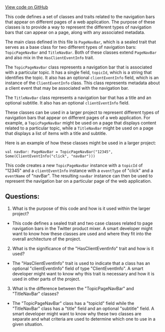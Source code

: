 [View code on GitHub](https://github.com/misbahsy/the-algorithm/product-mixer/core/src/main/scala/com/twitter/product_mixer/core/model/marshalling/response/urp/PageNavBar.scala)

This code defines a set of classes and traits related to the navigation bars that appear on different pages of a web application. The purpose of these classes is to provide a way to represent the different types of navigation bars that can appear on a page, along with any associated metadata.

The main class defined in this file is `PageNavBar`, which is a sealed trait that serves as a base class for two different types of navigation bars: `TopicPageNavBar` and `TitleNavBar`. Both of these classes extend `PageNavBar` and also mix in the `HasClientEventInfo` trait.

The `TopicPageNavBar` class represents a navigation bar that is associated with a particular topic. It has a single field, `topicId`, which is a string that identifies the topic. It also has an optional `clientEventInfo` field, which is an instance of the `ClientEventInfo` class. This class represents metadata about a client event that may be associated with the navigation bar.

The `TitleNavBar` class represents a navigation bar that has a title and an optional subtitle. It also has an optional `clientEventInfo` field.

These classes can be used in a larger project to represent different types of navigation bars that appear on different pages of a web application. For example, a `TopicPageNavBar` might be used on a page that displays content related to a particular topic, while a `TitleNavBar` might be used on a page that displays a list of items with a title and subtitle.

Here is an example of how these classes might be used in a larger project:

```
val navBar: PageNavBar = TopicPageNavBar("12345", Some(ClientEventInfo("click", "navBar")))
```

This code creates a new `TopicPageNavBar` instance with a `topicId` of "12345" and a `clientEventInfo` instance with a `eventType` of "click" and a `eventName` of "navBar". The resulting `navBar` instance can then be used to represent the navigation bar on a particular page of the web application.
## Questions: 
 1. What is the purpose of this code and how is it used within the larger project?
- This code defines a sealed trait and two case classes related to page navigation bars in the Twitter product mixer. A smart developer might want to know how these classes are used and where they fit into the overall architecture of the project.

2. What is the significance of the "HasClientEventInfo" trait and how is it used?
- The "HasClientEventInfo" trait is used to indicate that a class has an optional "clientEventInfo" field of type "ClientEventInfo". A smart developer might want to know why this trait is necessary and how it is used in other parts of the project.

3. What is the difference between the "TopicPageNavBar" and "TitleNavBar" classes?
- The "TopicPageNavBar" class has a "topicId" field while the "TitleNavBar" class has a "title" field and an optional "subtitle" field. A smart developer might want to know why these two classes are separate and what criteria are used to determine which one to use in a given situation.
